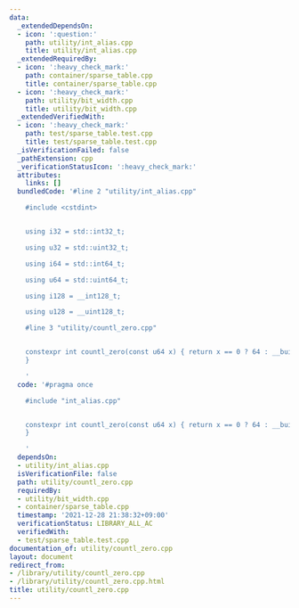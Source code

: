 ```yaml
---
data:
  _extendedDependsOn:
  - icon: ':question:'
    path: utility/int_alias.cpp
    title: utility/int_alias.cpp
  _extendedRequiredBy:
  - icon: ':heavy_check_mark:'
    path: container/sparse_table.cpp
    title: container/sparse_table.cpp
  - icon: ':heavy_check_mark:'
    path: utility/bit_width.cpp
    title: utility/bit_width.cpp
  _extendedVerifiedWith:
  - icon: ':heavy_check_mark:'
    path: test/sparse_table.test.cpp
    title: test/sparse_table.test.cpp
  _isVerificationFailed: false
  _pathExtension: cpp
  _verificationStatusIcon: ':heavy_check_mark:'
  attributes:
    links: []
  bundledCode: '#line 2 "utility/int_alias.cpp"

    #include <cstdint>


    using i32 = std::int32_t;

    using u32 = std::uint32_t;

    using i64 = std::int64_t;

    using u64 = std::uint64_t;

    using i128 = __int128_t;

    using u128 = __uint128_t;

    #line 3 "utility/countl_zero.cpp"


    constexpr int countl_zero(const u64 x) { return x == 0 ? 64 : __builtin_clzll(x);
    }

    '
  code: '#pragma once

    #include "int_alias.cpp"


    constexpr int countl_zero(const u64 x) { return x == 0 ? 64 : __builtin_clzll(x);
    }

    '
  dependsOn:
  - utility/int_alias.cpp
  isVerificationFile: false
  path: utility/countl_zero.cpp
  requiredBy:
  - utility/bit_width.cpp
  - container/sparse_table.cpp
  timestamp: '2021-12-28 21:38:32+09:00'
  verificationStatus: LIBRARY_ALL_AC
  verifiedWith:
  - test/sparse_table.test.cpp
documentation_of: utility/countl_zero.cpp
layout: document
redirect_from:
- /library/utility/countl_zero.cpp
- /library/utility/countl_zero.cpp.html
title: utility/countl_zero.cpp
---
```

